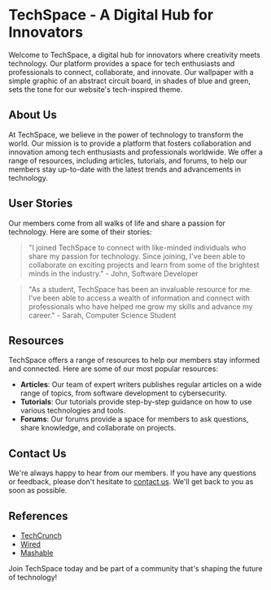 <!--font:IBM Plex Sans-->

# TechSpace - A Digital Hub for Innovators

Welcome to TechSpace, a digital hub for innovators where creativity meets technology. Our platform provides a space for tech enthusiasts and professionals to connect, collaborate, and innovate. Our wallpaper with a simple graphic of an abstract circuit board, in shades of blue and green, sets the tone for our website's tech-inspired theme.

## About Us

At TechSpace, we believe in the power of technology to transform the world. Our mission is to provide a platform that fosters collaboration and innovation among tech enthusiasts and professionals worldwide. We offer a range of resources, including articles, tutorials, and forums, to help our members stay up-to-date with the latest trends and advancements in technology.

## User Stories

Our members come from all walks of life and share a passion for technology. Here are some of their stories:

> "I joined TechSpace to connect with like-minded individuals who share my passion for technology. Since joining, I've been able to collaborate on exciting projects and learn from some of the brightest minds in the industry." - John, Software Developer

> "As a student, TechSpace has been an invaluable resource for me. I've been able to access a wealth of information and connect with professionals who have helped me grow my skills and advance my career." - Sarah, Computer Science Student

## Resources

TechSpace offers a range of resources to help our members stay informed and connected. Here are some of our most popular resources:

- **Articles**: Our team of expert writers publishes regular articles on a wide range of topics, from software development to cybersecurity.
- **Tutorials**: Our tutorials provide step-by-step guidance on how to use various technologies and tools.
- **Forums**: Our forums provide a space for members to ask questions, share knowledge, and collaborate on projects.

## Contact Us

We're always happy to hear from our members. If you have any questions or feedback, please don't hesitate to [contact us](#contact). We'll get back to you as soon as possible.

## References

- [TechCrunch](#)
- [Wired](#)
- [Mashable](#)

Join TechSpace today and be part of a community that's shaping the future of technology!

<!--

Write me content for website with wallpaper which alt text is:

"A wallpaper with a simple graphic of an abstract circuit board, in shades of blue and green."

The name/title of the page should not be 1:1 copy of the alt text but rather a real content of the website which is using this wallpaper.

- Use markdown format 
- Start with heading
- Heading should be short and concise
- The content should look like a real website 
- The website should not be about the wallpaper, wallpaper is just a related background
- Heading should be contain work "wallpaper" or "background"
- Include real sections like references, contact, user stories, etc. use things relevant to the page purpose.
- Feel free to use structure like headings, bullets, numbering, blockquotes, paragraphs, horizontal lines, etc.
- You can use formatting like bold or _italic_
- You can include UTF-8 emojis
- Links should be only #hash anchors (and you can refer to the document itself)
- Do not include images


---


# TechSpace - A Digital Hub for Innovators

Welcome to TechSpace, a digital hub for innovators where creativity meets technology. Our platform provides a space for tech enthusiasts and professionals to connect, collaborate, and innovate. Our wallpaper with a simple graphic of an abstract circuit board, in shades of blue and green, sets the tone for our website's tech-inspired theme.

## About Us

At TechSpace, we believe in the power of technology to transform the world. Our mission is to provide a platform that fosters collaboration and innovation among tech enthusiasts and professionals worldwide. We offer a range of resources, including articles, tutorials, and forums, to help our members stay up-to-date with the latest trends and advancements in technology.

## User Stories

Our members come from all walks of life and share a passion for technology. Here are some of their stories:

> "I joined TechSpace to connect with like-minded individuals who share my passion for technology. Since joining, I've been able to collaborate on exciting projects and learn from some of the brightest minds in the industry." - John, Software Developer

> "As a student, TechSpace has been an invaluable resource for me. I've been able to access a wealth of information and connect with professionals who have helped me grow my skills and advance my career." - Sarah, Computer Science Student

## Resources

TechSpace offers a range of resources to help our members stay informed and connected. Here are some of our most popular resources:

- **Articles**: Our team of expert writers publishes regular articles on a wide range of topics, from software development to cybersecurity.
- **Tutorials**: Our tutorials provide step-by-step guidance on how to use various technologies and tools.
- **Forums**: Our forums provide a space for members to ask questions, share knowledge, and collaborate on projects.

## Contact Us

We're always happy to hear from our members. If you have any questions or feedback, please don't hesitate to [contact us](#contact). We'll get back to you as soon as possible.

## References

- [TechCrunch](#)
- [Wired](#)
- [Mashable](#)

Join TechSpace today and be part of a community that's shaping the future of technology!

-->
